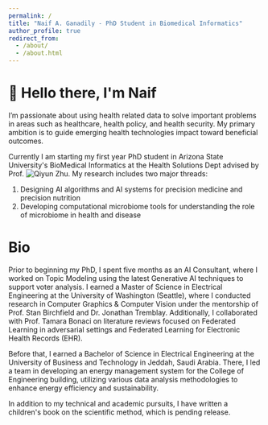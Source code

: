 ```yaml
---
permalink: /
title: "Naif A. Ganadily - PhD Student in Biomedical Informatics"
author_profile: true
redirect_from: 
  - /about/
  - /about.html
---
```


👋 Hello there, I'm Naif
======
I’m passionate about using health related data to solve important problems in areas such as healthcare, health policy, and health security. My primary ambition is to guide emerging health technologies impact toward beneficial outcomes.

Currently I am starting my first year PhD student in Arizona State University's BioMedical Informatics at the Health Solutions Dept advised by Prof. ![Qiyun Zhu](https://search.asu.edu/profile/3737104).
My research includes two major threads:

1. Designing AI algorithms and AI systems for precision medicine and precision nutrition
2. Developing computational microbiome tools for understanding the role of microbiome in health and disease



Bio
======
Prior to beginning my PhD, I spent five months as an AI Consultant, where I worked on Topic Modeling using the latest Generative AI techniques to support voter analysis. I earned a Master of Science in Electrical Engineering at the University of Washington (Seattle), where I conducted research in Computer Graphics & Computer Vision under the mentorship of Prof. Stan Birchfield and Dr. Jonathan Tremblay. Additionally, I collaborated with Prof. Tamara Bonaci on literature reviews focused on Federated Learning in adversarial settings and Federated Learning for Electronic Health Records (EHR).

Before that, I earned a Bachelor of Science in Electrical Engineering at the University of Business and Technology in Jeddah, Saudi Arabia. There, I led a team in developing an energy management system for the College of Engineering building, utilizing various data analysis methodologies to enhance energy efficiency and sustainability.

In addition to my technical and academic pursuits, I have written a children's book on the scientific method, which is pending release.